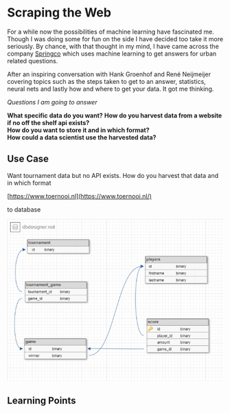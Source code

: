 
# Scraping the Web

For a while now the possibilities of machine learning have fascinated me. Though I was doing some for fun on the side I 
have decided too take it more seriously. By chance, with that thought in my mind, I have came across the company [Springco](https://www.spring-co.nl/) which
uses machine learning to get answers for urban related questions. 

After an inspiring conversation with Hank Groenhof and René Neijmeijer covering topics such as the steps taken
to get to an answer, statistics, neural nets and lastly how and where to get your data. It got me thinking.  

*Questions I am going to answer*

**What specific data do you want?**
**How do you harvest data from a website if no off the shelf api exists?**    
**How do you want to store it and in which format?**  
**How could a data scientist use the harvested data?**

## Use Case

Want tournament data but no API exists. How do you harvest that data and in which format

[https://www.toernooi.nl](https://www.toernooi.nl/)

to database

<p align="center">
    <img src="../assets/scrape_the_web/db_design.png" />
</p>

## Learning Points



